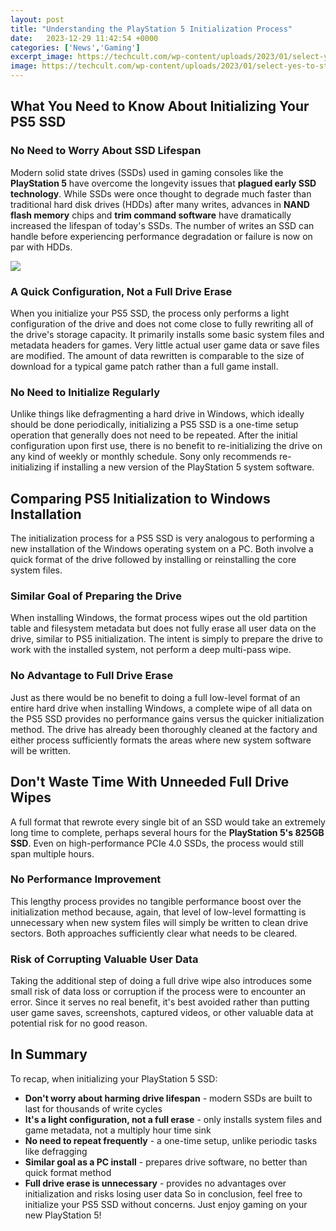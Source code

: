 ```yaml
---
layout: post
title: "Understanding the PlayStation 5 Initialization Process"
date:   2023-12-29 11:42:54 +0000
categories: ['News','Gaming']
excerpt_image: https://techcult.com/wp-content/uploads/2023/01/select-yes-to-start-the-initialization-process.png
image: https://techcult.com/wp-content/uploads/2023/01/select-yes-to-start-the-initialization-process.png
---
```


## What You Need to Know About Initializing Your PS5 SSD
### No Need to Worry About SSD Lifespan 
Modern solid state drives (SSDs) used in gaming consoles like the **PlayStation 5** have overcome the longevity issues that **plagued early SSD technology**. While SSDs were once thought to degrade much faster than traditional hard disk drives (HDDs) after many writes, advances in **NAND flash memory** chips and **trim command software** have dramatically increased the lifespan of today's SSDs. The number of writes an SSD can handle before experiencing performance degradation or failure is now on par with HDDs.

![](https://i.ytimg.com/vi/x8L3ouHhjj4/maxresdefault.jpg)
### A Quick Configuration, Not a Full Drive Erase
When you initialize your PS5 SSD, the process only performs a light configuration of the drive and does not come close to fully rewriting all of the drive's storage capacity. It primarily installs some basic system files and metadata headers for games. Very little actual user game data or save files are modified. The amount of data rewritten is comparable to the size of download for a typical game patch rather than a full game install.
### No Need to Initialize Regularly
Unlike things like defragmenting a hard drive in Windows, which ideally should be done periodically, initializing a PS5 SSD is a one-time setup operation that generally does not need to be repeated. After the initial configuration upon first use, there is no benefit to re-initializing the drive on any kind of weekly or monthly schedule. Sony only recommends re-initializing if installing a new version of the PlayStation 5 system software.
## Comparing PS5 Initialization to Windows Installation 
The initialization process for a PS5 SSD is very analogous to performing a new installation of the Windows operating system on a PC. Both involve a quick format of the drive followed by installing or reinstalling the core system files.
### Similar Goal of Preparing the Drive
When installing Windows, the format process wipes out the old partition table and filesystem metadata but does not fully erase all user data on the drive, similar to PS5 initialization. The intent is simply to prepare the drive to work with the installed system, not perform a deep multi-pass wipe.
### No Advantage to Full Drive Erase  
Just as there would be no benefit to doing a full low-level format of an entire hard drive when installing Windows, a complete wipe of all data on the PS5 SSD provides no performance gains versus the quicker initialization method. The drive has already been thoroughly cleaned at the factory and either process sufficiently formats the areas where new system software will be written.
## Don't Waste Time With Unneeded Full Drive Wipes
A full format that rewrote every single bit of an SSD would take an extremely long time to complete, perhaps several hours for the **PlayStation 5's 825GB SSD**. Even on high-performance PCIe 4.0 SSDs, the process would still span multiple hours. 
### No Performance Improvement
This lengthy process provides no tangible performance boost over the initialization method because, again, that level of low-level formatting is unnecessary when new system files will simply be written to clean drive sectors. Both approaches sufficiently clear what needs to be cleared.
### Risk of Corrupting Valuable User Data
Taking the additional step of doing a full drive wipe also introduces some small risk of data loss or corruption if the process were to encounter an error. Since it serves no real benefit, it's best avoided rather than putting user game saves, screenshots, captured videos, or other valuable data at potential risk for no good reason.
## In Summary
To recap, when initializing your PlayStation 5 SSD:
- **Don't worry about harming drive lifespan** - modern SSDs are built to last for thousands of write cycles 
- **It's a light configuration, not a full erase** - only installs system files and game metadata, not a multiply hour time sink
- **No need to repeat frequently** - a one-time setup, unlike periodic tasks like defragging 
- **Similar goal as a PC install** - prepares drive software, no better than quick format method
- **Full drive erase is unnecessary** - provides no advantages over initialization and risks losing user data
So in conclusion, feel free to initialize your PS5 SSD without concerns. Just enjoy gaming on your new PlayStation 5!